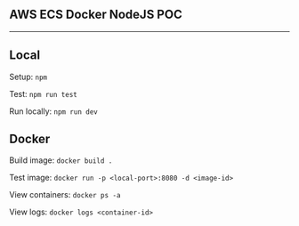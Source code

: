 AWS ECS Docker NodeJS POC
---
---

## Local

Setup: `npm`

Test: `npm run test`

Run locally: `npm run dev`

## Docker

Build image: `docker build .`

Test image: `docker run -p <local-port>:8080 -d <image-id>`

View containers: `docker ps -a`

View logs: `docker logs <container-id>`
